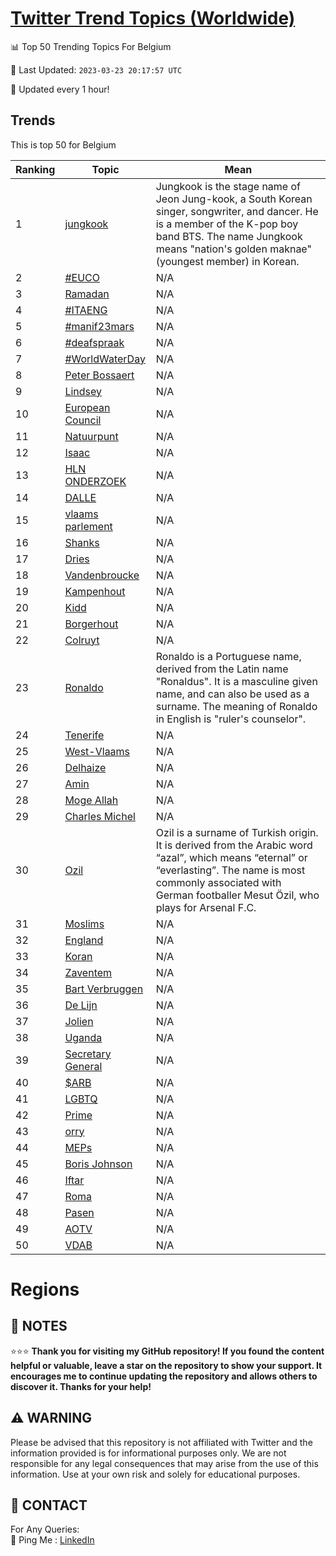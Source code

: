 [Twitter Trend Topics (Worldwide)](https://github.com/ErcinDedeoglu/Twitter-Trend-Topics)
==========


📊 Top 50 Trending Topics For Belgium

📆 Last Updated: `2023-03-23 20:17:57 UTC`

🔧 Updated every 1 hour!


## Trends

This is top 50 for Belgium

| Ranking | Topic | Mean |
| ------- | ------------ | ------------ |
| 1 | [jungkook](http://twitter.com/search?q=jungkook) | Jungkook is the stage name of Jeon Jung-kook, a South Korean singer, songwriter, and dancer. He is a member of the K-pop boy band BTS. The name Jungkook means "nation's golden maknae" (youngest member) in Korean. |
| 2 | [#EUCO](http://twitter.com/search?q=%23EUCO) | N/A |
| 3 | [Ramadan](http://twitter.com/search?q=Ramadan) | N/A |
| 4 | [#ITAENG](http://twitter.com/search?q=%23ITAENG) | N/A |
| 5 | [#manif23mars](http://twitter.com/search?q=%23manif23mars) | N/A |
| 6 | [#deafspraak](http://twitter.com/search?q=%23deafspraak) | N/A |
| 7 | [#WorldWaterDay](http://twitter.com/search?q=%23WorldWaterDay) | N/A |
| 8 | [Peter Bossaert](http://twitter.com/search?q=Peter+Bossaert) | N/A |
| 9 | [Lindsey](http://twitter.com/search?q=Lindsey) | N/A |
| 10 | [European Council](http://twitter.com/search?q=European+Council) | N/A |
| 11 | [Natuurpunt](http://twitter.com/search?q=Natuurpunt) | N/A |
| 12 | [Isaac](http://twitter.com/search?q=Isaac) | N/A |
| 13 | [HLN ONDERZOEK](http://twitter.com/search?q=HLN+ONDERZOEK) | N/A |
| 14 | [DALLE](http://twitter.com/search?q=DALLE) | N/A |
| 15 | [vlaams parlement](http://twitter.com/search?q=vlaams+parlement) | N/A |
| 16 | [Shanks](http://twitter.com/search?q=Shanks) | N/A |
| 17 | [Dries](http://twitter.com/search?q=Dries) | N/A |
| 18 | [Vandenbroucke](http://twitter.com/search?q=Vandenbroucke) | N/A |
| 19 | [Kampenhout](http://twitter.com/search?q=Kampenhout) | N/A |
| 20 | [Kidd](http://twitter.com/search?q=Kidd) | N/A |
| 21 | [Borgerhout](http://twitter.com/search?q=Borgerhout) | N/A |
| 22 | [Colruyt](http://twitter.com/search?q=Colruyt) | N/A |
| 23 | [Ronaldo](http://twitter.com/search?q=Ronaldo) | Ronaldo is a Portuguese name, derived from the Latin name "Ronaldus". It is a masculine given name, and can also be used as a surname. The meaning of Ronaldo in English is "ruler's counselor". |
| 24 | [Tenerife](http://twitter.com/search?q=Tenerife) | N/A |
| 25 | [West-Vlaams](http://twitter.com/search?q=West-Vlaams) | N/A |
| 26 | [Delhaize](http://twitter.com/search?q=Delhaize) | N/A |
| 27 | [Amin](http://twitter.com/search?q=Amin) | N/A |
| 28 | [Moge Allah](http://twitter.com/search?q=Moge+Allah) | N/A |
| 29 | [Charles Michel](http://twitter.com/search?q=Charles+Michel) | N/A |
| 30 | [Ozil](http://twitter.com/search?q=Ozil) | Ozil is a surname of Turkish origin. It is derived from the Arabic word “azal”, which means “eternal” or “everlasting”. The name is most commonly associated with German footballer Mesut Özil, who plays for Arsenal F.C. |
| 31 | [Moslims](http://twitter.com/search?q=Moslims) | N/A |
| 32 | [England](http://twitter.com/search?q=England) | N/A |
| 33 | [Koran](http://twitter.com/search?q=Koran) | N/A |
| 34 | [Zaventem](http://twitter.com/search?q=Zaventem) | N/A |
| 35 | [Bart Verbruggen](http://twitter.com/search?q=Bart+Verbruggen) | N/A |
| 36 | [De Lijn](http://twitter.com/search?q=De+Lijn) | N/A |
| 37 | [Jolien](http://twitter.com/search?q=Jolien) | N/A |
| 38 | [Uganda](http://twitter.com/search?q=Uganda) | N/A |
| 39 | [Secretary General](http://twitter.com/search?q=Secretary+General) | N/A |
| 40 | [$ARB](http://twitter.com/search?q=%24ARB) | N/A |
| 41 | [LGBTQ](http://twitter.com/search?q=LGBTQ) | N/A |
| 42 | [Prime](http://twitter.com/search?q=Prime) | N/A |
| 43 | [orry](http://twitter.com/search?q=orry) | N/A |
| 44 | [MEPs](http://twitter.com/search?q=MEPs) | N/A |
| 45 | [Boris Johnson](http://twitter.com/search?q=Boris+Johnson) | N/A |
| 46 | [Iftar](http://twitter.com/search?q=Iftar) | N/A |
| 47 | [Roma](http://twitter.com/search?q=Roma) | N/A |
| 48 | [Pasen](http://twitter.com/search?q=Pasen) | N/A |
| 49 | [AOTV](http://twitter.com/search?q=AOTV) | N/A |
| 50 | [VDAB](http://twitter.com/search?q=VDAB) | N/A |



# Regions




## 📝 NOTES

⭐⭐⭐ **Thank you for visiting my GitHub repository! If you found the content helpful or valuable, leave a star on the repository to show your support. It encourages me to continue updating the repository and allows others to discover it. Thanks for your help!**


## ⚠️ WARNING

Please be advised that this repository is not affiliated with Twitter and the information provided is for informational purposes only. We are not responsible for any legal consequences that may arise from the use of this information. Use at your own risk and solely for educational purposes.


## 📨 CONTACT

 For Any Queries:  
            🏓 Ping Me : [LinkedIn](https://www.linkedin.com/in/ercindedeoglu/)
